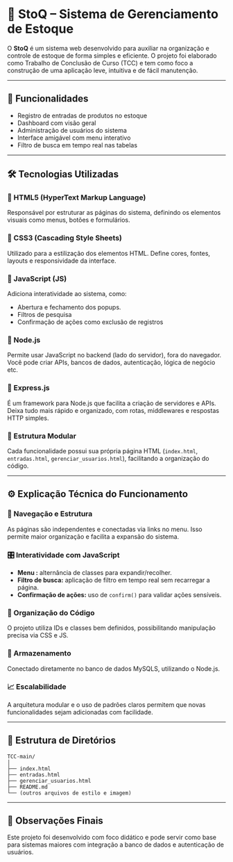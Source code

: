
# 🧾 StoQ – Sistema de Gerenciamento de Estoque

O **StoQ** é um sistema web desenvolvido para auxiliar na organização e controle de estoque de forma simples e eficiente. O projeto foi elaborado como Trabalho de Conclusão de Curso (TCC) e tem como foco a construção de uma aplicação leve, intuitiva e de fácil manutenção.

---

## 🚀 Funcionalidades

- Registro de entradas de produtos no estoque
- Dashboard com visão geral
- Administração de usuários do sistema
- Interface amigável com menu interativo
- Filtro de busca em tempo real nas tabelas

---

## 🛠️ Tecnologias Utilizadas

### 🔹 HTML5 (HyperText Markup Language)
Responsável por estruturar as páginas do sistema, definindo os elementos visuais como menus, botões e formulários.

### 🔹 CSS3 (Cascading Style Sheets)
Utilizado para a estilização dos elementos HTML. Define cores, fontes, layouts e responsividade da interface.

### 🔹 JavaScript (JS)
Adiciona interatividade ao sistema, como:
- Abertura e fechamento dos popups.
- Filtros de pesquisa
- Confirmação de ações como exclusão de registros

### 🔹 Node.js
Permite usar JavaScript no backend (lado do servidor), fora do navegador.
Você pode criar APIs, bancos de dados, autenticação, lógica de negócio etc.

### 🔹 Express.js
É um framework para Node.js que facilita a criação de servidores e APIs.
Deixa tudo mais rápido e organizado, com rotas, middlewares e respostas HTTP simples.

### 🔹 Estrutura Modular
Cada funcionalidade possui sua própria página HTML (`index.html`, `entradas.html`, `gerenciar_usuarios.html`), facilitando a organização do código.

---

## ⚙️ Explicação Técnica do Funcionamento

### 🧭 Navegação e Estrutura
As páginas são independentes e conectadas via links no menu. Isso permite maior organização e facilita a expansão do sistema.

### 🎛️ Interatividade com JavaScript

- **Menu :** alternância de classes para expandir/recolher.
- **Filtro de busca:** aplicação de filtro em tempo real sem recarregar a página.
- **Confirmação de ações:** uso de `confirm()` para validar ações sensíveis.

### 📄 Organização do Código
O projeto utiliza IDs e classes bem definidos, possibilitando manipulação precisa via CSS e JS.

### 💾 Armazenamento
Conectado diretamente no banco de dados MySQLS, utilizando o Node.js.

### 📈 Escalabilidade
A arquitetura modular e o uso de padrões claros permitem que novas funcionalidades sejam adicionadas com facilidade.

---

## 📂 Estrutura de Diretórios

```
TCC-main/
│
├── index.html
├── entradas.html
├── gerenciar_usuarios.html
├── README.md
└── (outros arquivos de estilo e imagem)
```

---

## 📌 Observações Finais

Este projeto foi desenvolvido com foco didático e pode servir como base para sistemas maiores com integração a banco de dados e autenticação de usuários.
